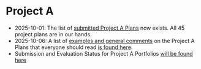 # Project A

- 2025-10-01: The list of [submitted Project A Plans](https://github.com/THOMASELOVE/431-classes-2025/blob/main/projectA/plans/README.md) now exists. All 45 project plans are in our hands.
- 2025-10-06: A list of [examples and general comments](https://github.com/THOMASELOVE/431-classes-2025/blob/main/projectA/plans/examples.md) on the Project A Plans that everyone should read [is found here](https://github.com/THOMASELOVE/431-classes-2025/blob/main/projectA/plans/examples.md).
- Submission and Evaluation Status for Project A Portfolios [will be found here](portfolio_evaluation.md)
